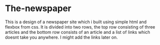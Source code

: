 # The-newspaper

This is a design of a newspaper site which i built using simple html and flexbox from css. It is divided into two rows, the top row consisting of three articles and the bottom row 
consists of an article and a list of links which doesnt take you anywhere. I might add the links later on.
